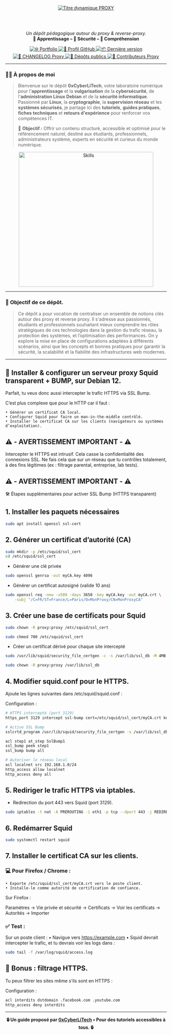 <div align="center">

  <br></br>
  
  <a href="https://github.com/0xCyberLiTech">
    <img src="https://readme-typing-svg.herokuapp.com?font=JetBrains+Mono&size=50&duration=6000&pause=1000000000&color=FF0048&center=true&vCenter=true&width=1100&lines=%3EPROXY_" alt="Titre dynamique PROXY" />
  </a>
  
  <br></br>

  <p align="center">
    <em>Un dépôt pédagogique autour du proxy & reverse-proxy.</em><br>
    <b>📘 Apprentissage – 🔐 Sécurité – 🧠 Compréhension</b>
  </p>

  <p align="center">
    <a href="https://0xcyberlitech.github.io/">
      <img src="https://img.shields.io/badge/Portfolio-0xCyberLiTech-181717?logo=github&style=flat-square" alt="🌐 Portfolio" />
    </a>
    <a href="https://github.com/0xCyberLiTech">
      <img src="https://img.shields.io/badge/Profil-GitHub-181717?logo=github&style=flat-square" alt="🔗 Profil GitHub" />
    </a>
    <a href="https://github.com/0xCyberLiTech/Proxy/releases/latest">
      <img src="https://img.shields.io/github/v/release/0xCyberLiTech/Proxy?label=version&style=flat-square&color=blue" alt="📦 Dernière version" />
    </a>
    <a href="https://github.com/0xCyberLiTech/Proxy/blob/main/CHANGELOG.md">
      <img src="https://img.shields.io/badge/📄%20Changelog-Proxy-blue?style=flat-square" alt="📄 CHANGELOG Proxy" />
    </a>
    <a href="https://github.com/0xCyberLiTech?tab=repositories">
      <img src="https://img.shields.io/badge/Dépôts-publics-blue?style=flat-square" alt="📂 Dépôts publics" />
    </a>
    <a href="https://github.com/0xCyberLiTech/Proxy/graphs/contributors">
      <img src="https://img.shields.io/badge/👥%20Contributeurs-cliquez%20ici-007ec6?style=flat-square" alt="👥 Contributeurs Proxy" />
    </a>
  </p>

</div>

---

### 👨‍💻 **À propos de moi**

> Bienvenue sur le dépôt <strong>0xCyberLiTech</strong>, votre laboratoire numérique pour l'<strong>apprentissage</strong> et la <strong>vulgarisation</strong> de la <strong>cybersécurité</strong>, de l'<strong>administration Linux Debian</strong> et de la <strong>sécurité informatique</strong>.
> Passionné par <strong>Linux</strong>, la <strong>cryptographie</strong>, la <strong>supervision réseau</strong> et les <strong>systèmes sécurisés</strong>, je partage ici des <strong>tutoriels</strong>, <strong>guides pratiques</strong>, <strong>fiches techniques</strong> et <strong>retours d'expérience</strong> pour renforcer vos compétences IT.
>
> 🎯 <strong>Objectif :</strong> Offrir un contenu structuré, accessible et optimisé pour le référencement naturel, destiné aux étudiants, professionnels, administrateurs système, experts en sécurité et curieux du monde numérique.

<p align="center">
  <a href="https://github.com/0xCyberLiTech" target="_blank" rel="noopener">
    <img src="https://skillicons.dev/icons?i=linux,debian,bash,docker,nginx,git,vim,python,markdown" alt="Skills" width="420">
  </a>
</p>

---

### 🎯 **Objectif de ce dépôt.**

> Ce dépôt a pour vocation de centraliser un ensemble de notions clés autour des proxy et reverse proxy. Il s'adresse aux passionnés, étudiants et professionnels souhaitant mieux comprendre les rôles stratégiques de ces technologies dans la
> gestion du trafic réseau, la protection des systèmes, et l’optimisation des performances.
> On y explore la mise en place de configurations adaptées à différents scénarios, ainsi que les concepts et bonnes pratiques pour garantir la sécurité, la scalabilité et la fiabilité des infrastructures web modernes.

---

## 🔐 Installer & configurer un serveur proxy Squid transparent + BUMP, sur Debian 12.

Parfait, tu veux donc aussi intercepter le trafic HTTPS via SSL Bump.

C’est plus complexe que pour le HTTP car il faut :

    • Générer un certificat CA local.
    • Configurer Squid pour faire un man-in-the-middle contrôlé.
    • Installer le certificat CA sur les clients (navigateurs ou systèmes d’exploitation).

## ⚠️ - AVERTISSEMENT IMPORTANT - ⚠️

Intercepter le HTTPS est intrusif. Cela casse la confidentialité des connexions SSL. Ne fais cela que sur un réseau que tu contrôles totalement, à des fins légitimes (ex : filtrage parental, entreprise, lab tests).

## ⚠️ - AVERTISSEMENT IMPORTANT - ⚠️

🛠 Étapes supplémentaires pour activer SSL Bump (HTTPS transparent)

## 1. Installer les paquets nécessaires

```bash
sudo apt install openssl ssl-cert
```

## 2. Générer un certificat d’autorité (CA)

```bash
sudo mkdir -p /etc/squid/ssl_cert
cd /etc/squid/ssl_cert
```

- Générer une clé privée

```bash
sudo openssl genrsa -out myCA.key 4096
```

- Générer un certificat autosigné (valide 10 ans)

```bash
sudo openssl req -new -x509 -days 3650 -key myCA.key -out myCA.crt \
    -subj "/C=FR/ST=France/L=Paris/O=MonProxy/CN=MonProxyCA"
```

## 3. Créer une base de certificats pour Squid

```bash
sudo chown -R proxy:proxy /etc/squid/ssl_cert
```
```bash
sudo chmod 700 /etc/squid/ssl_cert
```
- Créer un certificat dérivé pour chaque site intercepté

```bash
sudo /usr/lib/squid/security_file_certgen -c -s /var/lib/ssl_db -M 4MB
```

```bash
sudo chown -R proxy:proxy /var/lib/ssl_db
```
## 4. Modifier squid.conf pour le HTTPS.

Ajoute les lignes suivantes dans /etc/squid/squid.conf :

Configuration :

```bash
# HTTPS intercepté (port 3129)
https_port 3129 intercept ssl-bump cert=/etc/squid/ssl_cert/myCA.crt key=/etc/squid/ssl_cert/myCA.key generate-host-certificates=on dynamic_cert_mem_cache_size=4MB

# Active SSL Bump
sslcrtd_program /usr/lib/squid/security_file_certgen -s /var/lib/ssl_db -M 4MB

acl step1 at_step SslBump1
ssl_bump peek step1
ssl_bump bump all

# Autoriser le réseau local
acl localnet src 192.168.1.0/24
http_access allow localnet
http_access deny all
```

## 5. Rediriger le trafic HTTPS via iptables.

- Redirection du port 443 vers Squid (port 3129).
  
```bash
sudo iptables -t nat -A PREROUTING -i eth1 -p tcp --dport 443 -j REDIRECT --to-port 3129
```

## 6. Redémarrer Squid

```bash
sudo systemctl restart squid
```

## 7. Installer le certificat CA sur les clients.

### 💻 Pour Firefox / Chrome :
    • Exporte /etc/squid/ssl_cert/myCA.crt vers le poste client.
    • Installe-le comme autorité de certification de confiance.

Sur Firefox :

Paramètres → Vie privée et sécurité → Certificats → Voir les certificats → Autorités → Importer

### ✅ Test :

Sur un poste client :
    • Navigue vers https://example.com
    • Squid devrait intercepter le trafic, et tu devrais voir les logs dans :

```bash
sudo tail -f /var/log/squid/access.log
```

## 🔐 Bonus : filtrage HTTPS.

Tu peux filtrer les sites même s’ils sont en HTTPS :

Configuration :

```bash
acl interdits dstdomain .facebook.com .youtube.com
http_access deny interdits
```

---

<p align="center">
  <b>🔒 Un guide proposé par <a href="https://github.com/0xCyberLiTech">0xCyberLiTech</a> • Pour des tutoriels accessibles à tous. 🔒</b>
</p>
